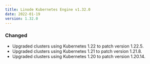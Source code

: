 ```yaml
---
title: Linode Kubernetes Engine v1.32.0
date: 2022-01-19
version: 1.32.0
---
```


### Changed

- Upgraded clusters using Kubernetes 1.22 to patch version 1.22.5.
- Upgraded clusters using Kubernetes 1.21 to patch version 1.21.8.
- Upgraded clusters using Kubernetes 1.20 to patch version 1.20.14.